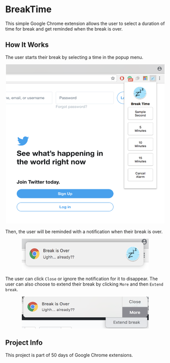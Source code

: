 # BreakTime

This simple Google Chrome extension allows the user to select a duration of time for break and get reminded when the break is over.

## How It Works
The user starts their break by selecting a time in the popup menu.

<p align="center">
  <img width="500" height="500" src="images/twitter.png">
</p>


Then, the user will be reminded with a notification when their break is over.

<p align="center">
  <img width="400" height="100" src="images/notification.png">
</p>

The user can click `Close` or ignore the notification for it to disappear. The user can also choose to extend their break by clicking `More` and then `Extend break`.

<p align="center">
  <img width="400" height="100" src="images/extendbreak.png">
</p>

## Project Info

This project is part of 50 days of Google Chrome extensions.
